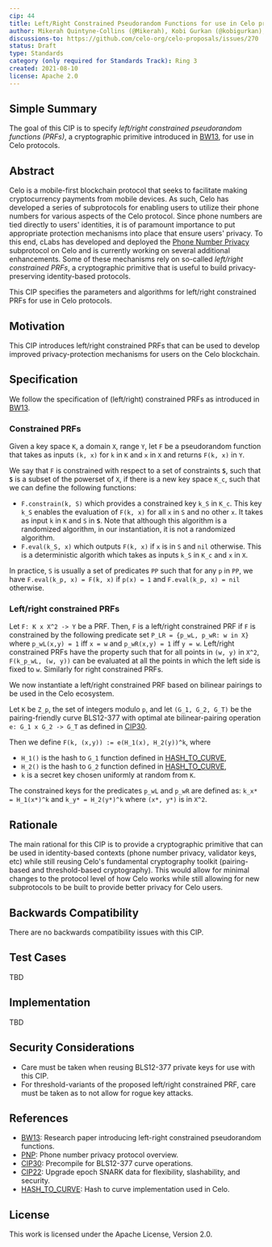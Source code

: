 ```yaml
---
cip: 44
title: Left/Right Constrained Pseudorandom Functions for use in Celo protocols
author: Mikerah Quintyne-Collins (@Mikerah), Kobi Gurkan (@kobigurkan), Philipp Jovanovic (@daeinar)
discussions-to: https://github.com/celo-org/celo-proposals/issues/270
status: Draft
type: Standards
category (only required for Standards Track): Ring 3
created: 2021-08-10
license: Apache 2.0
---
```


## Simple Summary
The goal of this CIP is to specify *left/right constrained pseudorandom functions (PRFs)*, a cryptographic primitive introduced in [BW13](BW13), for use in Celo protocols. 

## Abstract
Celo is a mobile-first blockchain protocol that seeks to facilitate making cryptocurrency payments from mobile devices. As such, Celo has developed a series of subprotocols for enabling users to utilize their phone numbers for various aspects of the Celo protocol. Since phone numbers are tied directly to users' identities, it is of paramount importance to put appropriate protection mechanisms into place that ensure users' privacy. To this end, cLabs has developed and deployed the [Phone Number Privacy](PNP) subprotocol on Celo and is currently working on several additional enhancements. Some of these mechanisms rely on so-called *left/right constrained PRFs*, a cryptographic primitive that is useful to build privacy-preserving identity-based protocols.

This CIP specifies the parameters and algorithms for left/right constrained PRFs for use in Celo protocols.

## Motivation
This CIP introduces left/right constrained PRFs that can be used to develop improved privacy-protection mechanisms for users on the Celo blockchain.

## Specification
We follow the specification of (left/right) constrained PRFs as introduced in [BW13](BW13).

### Constrained PRFs
Given a key space `K`, a domain `X`, range `Y`, let `F` be a pseudorandom function that takes as inputs `(k, x)` for `k` in `K` and `x` in `X` and returns `F(k, x)` in `Y`. 

We say that `F` is constrained with respect to a set of constraints **`S`**, such that **`S`** is a subset of the powerset of `X`, if there is a new key space `K_c`, such that we can define the following functions:
- `F.constrain(k, S)` which provides a constrained key `k_S` in `K_c`. This key `k_S` enables the evaluation of `F(k, x)` for all `x` in `S` and no other `x`. It takes as input `k` in `K` and `S` in **`S`**. Note that although this algorithm is a randomized algorithm, in our instantiation, it is not a randomized algorithm.
- `F.eval(k_S, x)` which outputs `F(k, x)` if `x` is in `S` and `nil` otherwise. This is a deterministic algorith which takes as inputs `k_S` in `K_c` and `x` in `X`.

In practice, `S` is usually a set of predicates `PP` such that for any `p` in `PP`, we have `F.eval(k_p, x) = F(k, x)` if `p(x) = 1` and `F.eval(k_p, x) = nil` otherwise.

### Left/right constrained PRFs
Let `F: K x X^2 -> Y` be a PRF. Then, `F` is a left/right constrained PRF if `F` is constrained by the following predicate set `P_LR = {p_wL, p_wR: w in X}` where `p_wL(x,y) = 1` iff `x = w` and `p_wR(x,y) = 1` iff `y = w`. Left/right constrained PRFs have the property such that for all points in `(w, y)` in `X^2`, `F(k_p_wL, (w, y))` can be evaluated at all the points in which the left side is fixed to `w`. Similarly for right constrained PRFs. 

We now instantiate a left/right constrained PRF based on bilinear pairings to be used in the Celo ecosystem.

Let `K` be `Z_p`, the set of integers modulo `p`, and let `(G_1, G_2, G_T)` be the pairing-friendly curve BLS12-377 with optimal ate bilinear-pairing operation `e: G_1 x G_2 -> G_T` as defined in [CIP30](CIP30). 

Then we define `F(k, (x,y)) := e(H_1(x), H_2(y))^k`, where
- `H_1()` is the hash to `G_1` function defined in [HASH_TO_CURVE](HASH_TO_CURVE),
- `H_2()` is the hash to `G_2` function defined in [HASH_TO_CURVE](HASH_TO_CURVE),
- `k` is a secret key chosen uniformly at random from `K`.

The constrained keys for the predicates `p_wL` and `p_wR` are defined as: `k_x* = H_1(x*)^k` and `k_y* = H_2(y*)^k` where `(x*, y*)` is in `X^2`.


## Rationale
The main rational for this CIP is to provide a cryptographic primitive that can be used in identity-based contexts (phone number privacy, validator keys, etc) while still reusing Celo's fundamental cryptography toolkit (pairing-based and threshold-based cryptography). This would allow for minimal changes to the protocol level of how Celo works while still allowing for new subprotocols to be built to provide better privacy for Celo users.

## Backwards Compatibility
There are no backwards compatibility issues with this CIP.

## Test Cases

TBD

## Implementation

TBD

## Security Considerations
- Care must be taken when reusing BLS12-377 private keys for use with this CIP. 
- For threshold-variants of the proposed left/right constrained PRF, care must be taken as to not allow for rogue key attacks. 

## References
- [BW13](https://eprint.iacr.org/2013/352.pdf): Research paper introducing left-right constrained pseudorandom functions.
- [PNP](https://docs.celo.org/celo-codebase/protocol/identity/phone-number-privacy): Phone number privacy protocol overview.
- [CIP30](https://github.com/celo-org/celo-proposals/blob/master/CIPs/cip-0030.md): Precompile for BLS12-377 curve operations.
- [CIP22](https://github.com/celo-org/celo-proposals/blob/master/CIPs/cip-0022.md): Upgrade epoch SNARK data for flexibility, slashability, and security.
- [HASH_TO_CURVE](https://github.com/celo-org/celo-bls-snark-rs/blob/eca15ffed3984601cb441600ba3002d12f339e5f/crates/bls-crypto/src/hash_to_curve/try_and_increment.rs#L81): Hash to curve implementation used in Celo.

## License
This work is licensed under the Apache License, Version 2.0.
